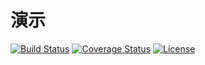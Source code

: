 # 演示

[![Build Status](https://img.shields.io/travis/miaoxing/sso/master.svg?style=flat-square)](https://travis-ci.org/miaoxing/sso)
[![Coverage Status](https://img.shields.io/coveralls/miaoxing/sso.svg?style=flat-square)](https://coveralls.io/r/miaoxing/sso?branch=master)
[![License](http://img.shields.io/badge/license-MIT-brightgreen.svg?style=flat-square)](http://www.opensource.org/licenses/MIT)
